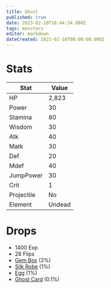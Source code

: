 ```yaml
---
title: Ghost
published: true
date: 2023-02-18T16:44:34.000Z
tags: monsters
editor: markdown
dateCreated: 2023-02-16T00:00:00.000Z
---
```


# Stats
|Stat|Value|
|-|-|
|HP|2,823|
|Power|30|
|Stamina|80|
|Wisdom|30|
|Atk|40|
|Matk|30|
|Def|20|
|Mdef|40|
|JumpPower|30|
|Crit|1|
|Projectile|No|
|Element|Undead|

# Drops
 * 1400 Exp
 * 28 Flips
 * [Gem Box](/items/gem-box.md) (3%)
 * [Silk Robe](/items/silk-robe.md) (1%)
 * [Egg](/items/egg.md) (1%)
 * [Ghost Card](/items/ghost-card.md) (0.1%)
